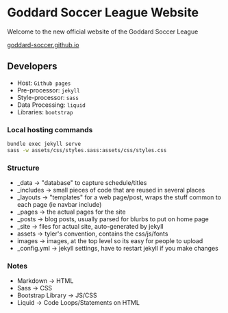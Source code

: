 # Goddard Soccer League Website
Welcome to the new official website of the Goddard Soccer League

[goddard-soccer.github.io](https://goddard-soccer.github.io)

## Developers
- Host: `Github pages`
- Pre-processor: `jekyll`
- Style-processor: `sass`
- Data Processing: `liquid`
- Libraries: `bootstrap`

### Local hosting commands
```bash
bundle exec jekyll serve
sass -w assets/css/styles.sass:assets/css/styles.css
```

### Structure
- _data -> "database" to capture schedule/titles
- _includes -> small pieces of code that are reused in several places
- _layouts -> "templates" for a web page/post, wraps the stuff common to each page (ie navbar include)
- _pages -> the actual pages for the site
- _posts -> blog posts, usually parsed for blurbs to put on home page
- _site -> files for actual site, auto-generated by jekyll
- assets -> tyler's convention, contains the css/js/fonts
- images -> images, at the top level so its easy for people to upload
- _config.yml -> jekyll settings, have to restart jekyll if you make changes

### Notes
- Markdown -> HTML
- Sass -> CSS
- Bootstrap Library -> JS/CSS
- Liquid -> Code Loops/Statements on HTML

